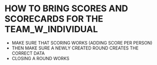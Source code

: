 # HOW TO BRING SCORES AND SCORECARDS FOR THE TEAM_W_INDIVIDUAL

- MAKE SURE THAT SCORING WORKS (ADDING SCORE PER PERSON)
- THEN MAKE SURE A NEWLY CREATED ROUND CREATES THE CORRECT DATA
- CLOSING A ROUND WORKS
